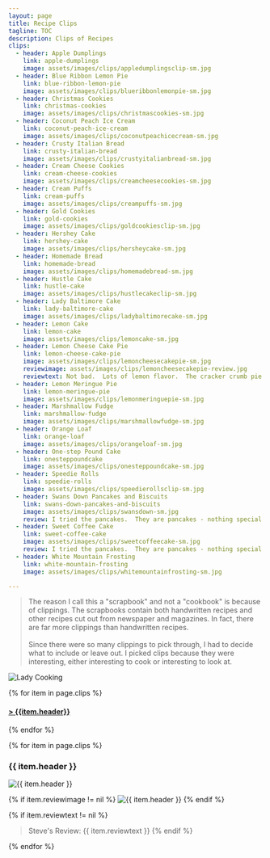 ```yaml
---
layout: page
title: Recipe Clips
tagline: TOC
description: Clips of Recipes
clips:
  - header: Apple Dumplings
    link: apple-dumplings
    image: assets/images/clips/appledumplingsclip-sm.jpg
  - header: Blue Ribbon Lemon Pie
    link: blue-ribbon-lemon-pie
    image: assets/images/clips/blueribbonlemonpie-sm.jpg
  - header: Christmas Cookies
    link: christmas-cookies
    image: assets/images/clips/christmascookies-sm.jpg
  - header: Coconut Peach Ice Cream
    link: coconut-peach-ice-cream
    image: assets/images/clips/coconutpeachicecream-sm.jpg
  - header: Crusty Italian Bread
    link: crusty-italian-bread
    image: assets/images/clips/crustyitalianbread-sm.jpg
  - header: Cream Cheese Cookies
    link: cream-cheese-cookies
    image: assets/images/clips/creamcheesecookies-sm.jpg
  - header: Cream Puffs
    link: cream-puffs
    image: assets/images/clips/creampuffs-sm.jpg
  - header: Gold Cookies
    link: gold-cookies
    image: assets/images/clips/goldcookiesclip-sm.jpg
  - header: Hershey Cake
    link: hershey-cake
    image: assets/images/clips/hersheycake-sm.jpg
  - header: Homemade Bread
    link: homemade-bread
    image: assets/images/clips/homemadebread-sm.jpg
  - header: Hustle Cake
    link: hustle-cake
    image: assets/images/clips/hustlecakeclip-sm.jpg
  - header: Lady Baltimore Cake
    link: lady-baltimore-cake
    image: assets/images/clips/ladybaltimorecake-sm.jpg
  - header: Lemon Cake
    link: lemon-cake
    image: assets/images/clips/lemoncake-sm.jpg
  - header: Lemon Cheese Cake Pie
    link: lemon-cheese-cake-pie
    image: assets/images/clips/lemoncheesecakepie-sm.jpg
    reviewimage: assets/images/clips/lemoncheesecakepie-review.jpg
    reviewtext: Not bad.  Lots of lemon flavor.  The cracker crumb pie shell is also not bad.  The pie is not good enough to serve to company, but I would try again.  Next time, I will just throw everything into a food processor.  All of these micro steps are not necessary.
  - header: Lemon Meringue Pie
    link: lemon-meringue-pie
    image: assets/images/clips/lemonmeringuepie-sm.jpg
  - header: Marshmallow Fudge
    link: marshmallow-fudge
    image: assets/images/clips/marshmallowfudge-sm.jpg
  - header: Orange Loaf
    link: orange-loaf
    image: assets/images/clips/orangeloaf-sm.jpg
  - header: One-step Pound Cake
    link: onesteppoundcake
    image: assets/images/clips/onesteppoundcake-sm.jpg
  - header: Speedie Rolls
    link: speedie-rolls
    image: assets/images/clips/speedierollsclip-sm.jpg
  - header: Swans Down Pancakes and Biscuits
    link: swans-down-pancakes-and-biscuits
    image: assets/images/clips/swansdown-sm.jpg
    review: I tried the pancakes.  They are pancakes - nothing special.  I'll stick to Bisquick.
  - header: Sweet Coffee Cake
    link: sweet-coffee-cake
    image: assets/images/clips/sweetcoffeecake-sm.jpg
    review: I tried the pancakes.  They are pancakes - nothing special.  I'll stick to Bisquick.
  - header: White Mountain Frosting
    link: white-mountain-frosting
    image: assets/images/clips/whitemountainfrosting-sm.jpg

---
```


> The reason I call this a "scrapbook" and not a "cookbook" is because of clippings.  The scrapbooks contain both handwritten recipes and other recipes cut out from newspaper and magazines.  In fact, there are far more clippings than handwritten recipes.<br /><br />Since there were so many clippings to pick through, I had to decide what to include or leave out.  I picked clips because they were interesting, either interesting to cook or interesting to look at.

<img alt="Lady Cooking" src="https://illinifanboy.github.io/assets/images/general/ladycooking-vs.jpg">

{% for item in page.clips %}

#### **[\> {{item.header}} ](#{{item.link}})**

{% endfor %}


{% for item in page.clips %}

### {{ item.header }}

<img alt="{{ item.header }}" src="https://illinifanboy.github.io/{{ item.image }}">

{% if item.reviewimage != nil %}
<img alt="{{ item.header }}" src="https://illinifanboy.github.io/{{ item.reviewimage }}">
{% endif %}

{% if item.reviewtext != nil %}
> Steve's Review: {{ item.reviewtext }}
{% endif %}

{% endfor %}

